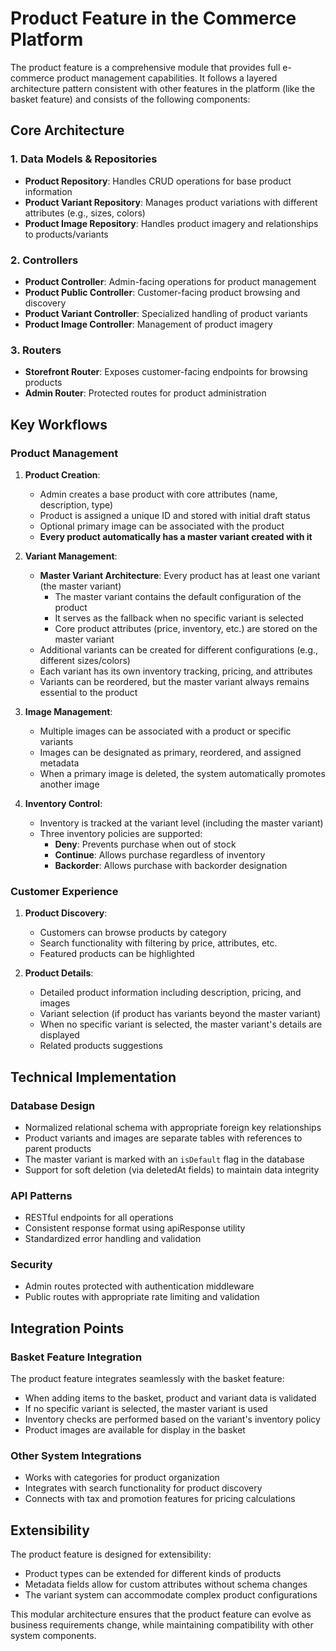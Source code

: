 # Product Feature in the Commerce Platform

The product feature is a comprehensive module that provides full e-commerce product management capabilities. It follows a layered architecture pattern consistent with other features in the platform (like the basket feature) and consists of the following components:

## Core Architecture

### 1. Data Models & Repositories
- **Product Repository**: Handles CRUD operations for base product information
- **Product Variant Repository**: Manages product variations with different attributes (e.g., sizes, colors)
- **Product Image Repository**: Handles product imagery and relationships to products/variants

### 2. Controllers
- **Product Controller**: Admin-facing operations for product management
- **Product Public Controller**: Customer-facing product browsing and discovery
- **Product Variant Controller**: Specialized handling of product variants
- **Product Image Controller**: Management of product imagery

### 3. Routers
- **Storefront Router**: Exposes customer-facing endpoints for browsing products
- **Admin Router**: Protected routes for product administration

## Key Workflows

### Product Management
1. **Product Creation**:
   - Admin creates a base product with core attributes (name, description, type)
   - Product is assigned a unique ID and stored with initial draft status
   - Optional primary image can be associated with the product
   - **Every product automatically has a master variant created with it**

2. **Variant Management**:
   - **Master Variant Architecture**: Every product has at least one variant (the master variant)
     - The master variant contains the default configuration of the product
     - It serves as the fallback when no specific variant is selected
     - Core product attributes (price, inventory, etc.) are stored on the master variant
   - Additional variants can be created for different configurations (e.g., different sizes/colors)
   - Each variant has its own inventory tracking, pricing, and attributes
   - Variants can be reordered, but the master variant always remains essential to the product

3. **Image Management**:
   - Multiple images can be associated with a product or specific variants
   - Images can be designated as primary, reordered, and assigned metadata
   - When a primary image is deleted, the system automatically promotes another image

4. **Inventory Control**:
   - Inventory is tracked at the variant level (including the master variant)
   - Three inventory policies are supported:
     - **Deny**: Prevents purchase when out of stock
     - **Continue**: Allows purchase regardless of inventory
     - **Backorder**: Allows purchase with backorder designation

### Customer Experience
1. **Product Discovery**:
   - Customers can browse products by category
   - Search functionality with filtering by price, attributes, etc.
   - Featured products can be highlighted

2. **Product Details**:
   - Detailed product information including description, pricing, and images
   - Variant selection (if product has variants beyond the master variant)
   - When no specific variant is selected, the master variant's details are displayed
   - Related products suggestions

## Technical Implementation

### Database Design
- Normalized relational schema with appropriate foreign key relationships
- Product variants and images are separate tables with references to parent products
- The master variant is marked with an `isDefault` flag in the database
- Support for soft deletion (via deletedAt fields) to maintain data integrity

### API Patterns
- RESTful endpoints for all operations
- Consistent response format using apiResponse utility
- Standardized error handling and validation

### Security
- Admin routes protected with authentication middleware
- Public routes with appropriate rate limiting and validation

## Integration Points

### Basket Feature Integration
The product feature integrates seamlessly with the basket feature:
- When adding items to the basket, product and variant data is validated
- If no specific variant is selected, the master variant is used
- Inventory checks are performed based on the variant's inventory policy
- Product images are available for display in the basket

### Other System Integrations
- Works with categories for product organization
- Integrates with search functionality for product discovery
- Connects with tax and promotion features for pricing calculations

## Extensibility

The product feature is designed for extensibility:
- Product types can be extended for different kinds of products
- Metadata fields allow for custom attributes without schema changes
- The variant system can accommodate complex product configurations

This modular architecture ensures that the product feature can evolve as business requirements change, while maintaining compatibility with other system components.